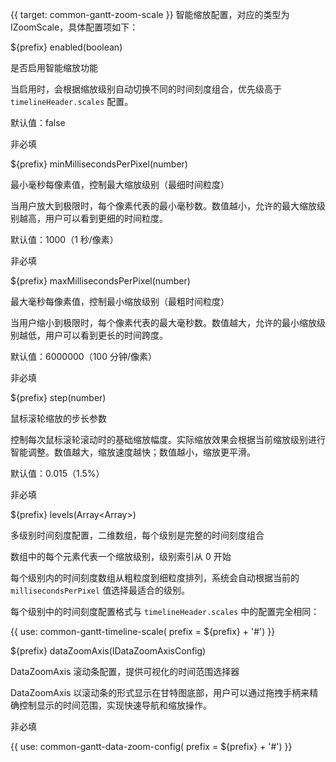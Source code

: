 {{ target: common-gantt-zoom-scale }}
智能缩放配置，对应的类型为 IZoomScale，具体配置项如下：

${prefix} enabled(boolean)

是否启用智能缩放功能

当启用时，会根据缩放级别自动切换不同的时间刻度组合，优先级高于 `timelineHeader.scales` 配置。

默认值：false

非必填

${prefix} minMillisecondsPerPixel(number)

最小毫秒每像素值，控制最大缩放级别（最细时间粒度）

当用户放大到极限时，每个像素代表的最小毫秒数。数值越小，允许的最大缩放级别越高，用户可以看到更细的时间粒度。

默认值：1000（1 秒/像素）

非必填

${prefix} maxMillisecondsPerPixel(number)

最大毫秒每像素值，控制最小缩放级别（最粗时间粒度）

当用户缩小到极限时，每个像素代表的最大毫秒数。数值越大，允许的最小缩放级别越低，用户可以看到更长的时间跨度。

默认值：6000000（100 分钟/像素）

非必填

${prefix} step(number)

鼠标滚轮缩放的步长参数

控制每次鼠标滚轮滚动时的基础缩放幅度。实际缩放效果会根据当前缩放级别进行智能调整。数值越大，缩放速度越快；数值越小，缩放更平滑。

默认值：0.015（1.5%）

非必填

${prefix} levels(Array<Array<ITimelineScale>>)

多级别时间刻度配置，二维数组，每个级别是完整的时间刻度组合

数组中的每个元素代表一个缩放级别，级别索引从 0 开始

每个级别内的时间刻度数组从粗粒度到细粒度排列，系统会自动根据当前的 `millisecondsPerPixel` 值选择最适合的级别。

每个级别中的时间刻度配置格式与 `timelineHeader.scales` 中的配置完全相同：

{{ use: common-gantt-timeline-scale( prefix = ${prefix} + '#') }}

${prefix} dataZoomAxis(IDataZoomAxisConfig)

DataZoomAxis 滚动条配置，提供可视化的时间范围选择器

DataZoomAxis 以滚动条的形式显示在甘特图底部，用户可以通过拖拽手柄来精确控制显示的时间范围，实现快速导航和缩放操作。

非必填

{{ use: common-gantt-data-zoom-config( prefix = ${prefix} + '#') }}
